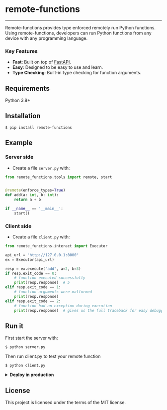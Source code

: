 # remote-functions

---
Remote-functions provides type enforced remotely run Python functions. Using remote-functions,
developers can run Python functions from any device with any programming language.


### Key Features
* **Fast**: Built on top of [FastAPI](https://github.com/tiangolo/fastapi).
* **Easy**: Designed to be easy to use and learn.
* **Type Checking**: Built-in type checking for function arguments.


## Requirements

Python 3.8+

## Installation

<div class="termy">

```console
$ pip install remote-functions
```

</div>

## Example

### Server side

* Create a file `server.py` with:

```Python
from remote_functions.tools import remote, start


@remote(enforce_types=True)
def add(a: int, b: int):
    return a + b

if __name__ == '__main__':   
    start()

```


### Client side

* Create a file `client.py` with:

```Python
from remote_functions.interact import Executor

api_url = "http://127.0.0.1:8000"
ex = Executor(api_url)

resp = ex.execute("add", a=2, b=3)
if resp.exit_code == 0:
    # function executed successfully
    print(resp.response)  # 5
elif resp.exit_code == 1:
    # function arguments were malformed
    print(resp.response)
elif resp.exit_code == 2:
    # function had an exception during execution
    print(resp.response)  # gives us the full traceback for easy debugging

```

## Run it
First start the server with:
<div class="termy">

```console
$ python server.py
```

</div>

Then run client.py to test your remote function

<div class="termy">

```console
$ python client.py
```

</div>

<details markdown="1">
<summary><b>Deploy in production</b></summary>

To deploy your application for production you just have to slightly modify your server.py file by changing 
the `host` and `port`

```Python
from remote_functions.tools import remote, start


@remote(enforce_types=True)
def add(a: int, b: int):
    return a + b


if __name__ == '__main__':
    start(host="0.0.0.0", port=80)
```
</details>

## License

This project is licensed under the terms of the MIT license.